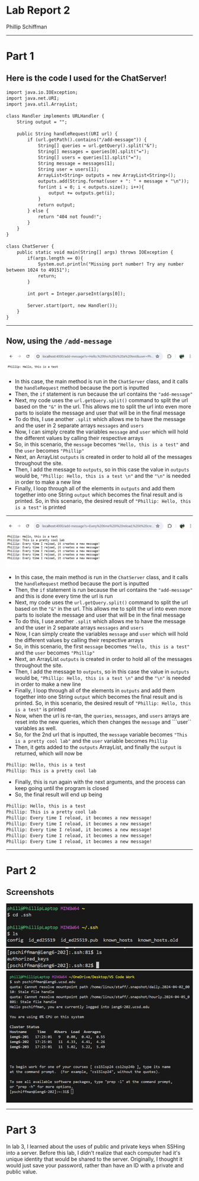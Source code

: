 # Lab Report 2
Phillip Schiffman
***
# Part 1
## Here is the code I used for the ChatServer!
```
import java.io.IOException;
import java.net.URI;
import java.util.ArrayList;

class Handler implements URLHandler {
    String output = "";

    public String handleRequest(URI url) {
        if (url.getPath().contains("/add-message")) {
            String[] queries = url.getQuery().split("&");
            String[] messages = queries[0].split("=");
            String[] users = queries[1].split("=");
            String message = messages[1];
            String user = users[1];
            ArrayList<String> outputs = new ArrayList<String>(); 
            outputs.add(String.format(user + ": " + message + "\n"));
            for(int i = 0; i < outputs.size(); i++){
                output += outputs.get(i);
            }
            return output;
        } else {
            return "404 not found!";
        }
    }
}

class ChatServer {
    public static void main(String[] args) throws IOException {
        if(args.length == 0){
            System.out.println("Missing port number! Try any number between 1024 to 49151");
            return;
        }

        int port = Integer.parseInt(args[0]);

        Server.start(port, new Handler());
    }
}
```
***
## Now, using the ``` /add-message ```

![image](ChatServer1.png)

- In this case, the main method is run in the ```ChatServer``` class, and it calls the ```handleRequest``` method because the port is inputted
- Then, the ```if``` statement is run because the url contains the ```"add-message"```
- Next, my code uses the ```url.getQuery.split()``` command to split the url based on the ```"&"``` in the url. This allows me to split the url into even more parts to isolate the message and user that will be in the final message
- To do this, I use another ```.split``` which allows me to have the message and the user in 2 separate arrays ```messages``` and ```users```
- Now, I can simply create the variables ```message``` and ```user``` which will hold the different values by calling their respective arrays
- So, in this scenario, the ```message``` becomes ```"Hello, this is a test"``` and the ```user``` becomes ```"Phillip"```
- Next, an ArrayList ```outputs``` is created in order to hold all of the messages throughout the site.
- Then, I add the message to ```outputs```, so in this case the value in ```outputs``` would be, ```"Phillip: Hello, this is a test \n"``` and the ```"\n"``` is needed in order to make a new line
- Finally, I loop through all of the elements in ```outputs``` and add them together into one String ```output``` which becomes the final result and is printed. So, in this scenario, the desired result of ```"Phillip: Hello, this is a test"``` is printed
***
![image](ChatServer2.png)

- In this case, the main method is run in the ```ChatServer``` class, and it calls the ```handleRequest``` method because the port is inputted
- Then, the ```if``` statement is run because the url contains the ```"add-message"``` and this is done every time the url is run
- Next, my code uses the ```url.getQuery.split()``` command to split the url based on the ```"&"``` in the url. This allows me to split the url into even more parts to isolate the message and user that will be in the final message
- To do this, I use another ```.split``` which allows me to have the message and the user in 2 separate arrays ```messages``` and ```users```
- Now, I can simply create the variables ```message``` and ```user``` which will hold the different values by calling their respective arrays
- So, in this scenario, the first ```message``` becomes ```"Hello, this is a test"``` and the ```user``` becomes ```"Phillip"```
- Next, an ArrayList ```outputs``` is created in order to hold all of the messages throughout the site.
- Then, I add the message to ```outputs```, so in this case the value in ```outputs``` would be, ```"Phillip: Hello, this is a test \n"``` and the ```"\n"``` is needed in order to make a new line
- Finally, I loop through all of the elements in ```outputs``` and add them together into one String ```output``` which becomes the final result and is printed. So, in this scenario, the desired result of ```"Phillip: Hello, this is a test"``` is printed
- Now, when the url is re-ran, the ```queries```, ```messages```, and ```users``` arrays are reset into the new queries, which then changes the ```message``` and ```user`` variables as well.
- So, for the 2nd url that is inputted, the ```message``` variable becomes ```"This is a pretty cool lab"``` and the ```user``` variable becomes ```Phillip```
- Then, it gets added to the ```outputs``` ArrayList, and finally the ```output``` is returned, which will now be
```
Phillip: Hello, this is a test
Phillip: This is a pretty cool lab
```
- Finally, this is run again with the next arguments, and the process can keep going until the program is closed
- So, the final result will end up being
```
Phillip: Hello, this is a test
Phillip: This is a pretty cool lab
Phillip: Every time I reload, it becomes a new message!
Phillip: Every time I reload, it becomes a new message!
Phillip: Every time I reload, it becomes a new message!
Phillip: Every time I reload, it becomes a new message!
Phillip: Every time I reload, it becomes a new message!
```
***
# Part 2
## Screenshots
![image](lsPrivateKey.png)
![image](lsPublicKey.png)
![image](LogInWithNoPass.png)
***
# Part 3
In lab 3, I learned about the uses of public and private keys when SSHing into a server. Before this lab, I didn't realize that each computer had it's unique identity that would be shared to the server. Originally, I thought it would just save your password, rather than have an ID with a private and public value.
